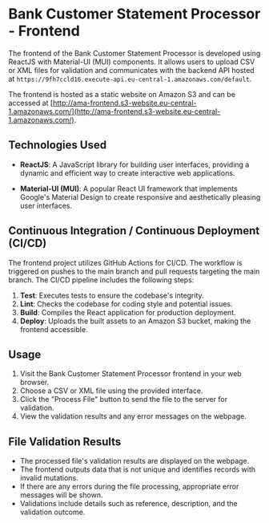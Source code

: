 # Bank Customer Statement Processor - Frontend

The frontend of the Bank Customer Statement Processor is developed using ReactJS with Material-UI (MUI) components. It allows users to upload CSV or XML files for validation and communicates with the backend API hosted at `https://9fh7ccld16.execute-api.eu-central-1.amazonaws.com/default`.

The frontend is hosted as a static website on Amazon S3 and can be accessed at [http://ama-frontend.s3-website.eu-central-1.amazonaws.com/](http://ama-frontend.s3-website.eu-central-1.amazonaws.com/).

## Technologies Used

- **ReactJS**: A JavaScript library for building user interfaces, providing a dynamic and efficient way to create interactive web applications.

- **Material-UI (MUI)**: A popular React UI framework that implements Google's Material Design to create responsive and aesthetically pleasing user interfaces.

## Continuous Integration / Continuous Deployment (CI/CD)

The frontend project utilizes GitHub Actions for CI/CD. The workflow is triggered on pushes to the main branch and pull requests targeting the main branch. The CI/CD pipeline includes the following steps:

1. **Test**: Executes tests to ensure the codebase's integrity.
2. **Lint**: Checks the codebase for coding style and potential issues.
3. **Build**: Compiles the React application for production deployment.
4. **Deploy**: Uploads the built assets to an Amazon S3 bucket, making the frontend accessible.

## Usage

1. Visit the Bank Customer Statement Processor frontend in your web browser.
2. Choose a CSV or XML file using the provided interface.
3. Click the "Process File" button to send the file to the server for validation.
4. View the validation results and any error messages on the webpage.

## File Validation Results

- The processed file's validation results are displayed on the webpage.
- The frontend outputs data that is not unique and identifies records with invalid mutations.
- If there are any errors during the file processing, appropriate error messages will be shown.
- Validations include details such as reference, description, and the validation outcome.
